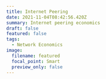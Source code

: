 ```yaml
---
title: Internet Peering
date: 2021-11-04T08:42:56.420Z
summary: Internet peering economics
draft: false
featured: false
tags:
  - Network Economics
image:
  filename: featured
  focal_point: Smart
  preview_only: false
---
```

